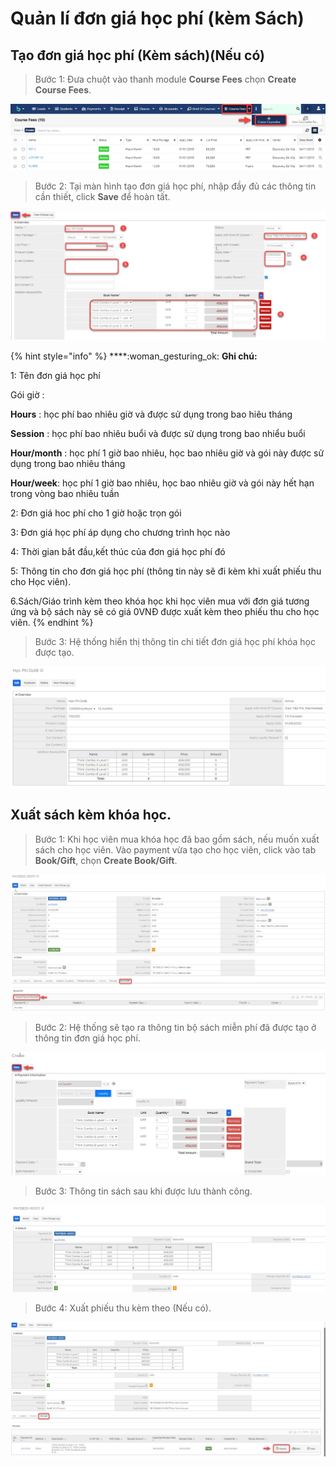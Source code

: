# Quản lí đơn giá học phí (kèm Sách)

## Tạo đơn giá học phí (Kèm sách)(Nếu có)

> Bước 1: Đưa chuột vào thanh module **Course Fees** chọn **Create Course Fees**.

![](../.gitbook/assets/dongia1.png)

> Bước 2: Tại màn hình tạo đơn giá học phí, nhập đầy đủ các thông tin cần thiết, click **Save** để hoàn tất.

![](../.gitbook/assets/dongia].jpg)

{% hint style="info" %}
****:woman\_gesturing\_ok: **Ghi chú:**

1: Tên đơn giá học phí

Gói giờ :&#x20;

**Hours** : học phí bao nhiêu giờ và được sử dụng trong bao hiêu tháng

**Session** : học phí bao nhiêu buổi và được sử dụng trong bao nhiểu buổi

**Hour/month** : học phí 1 giờ bao nhiêu, học bao nhiêu giờ và gói này được sử dụng trong bao nhiêu tháng

**Hour/week**: học phí 1 giờ bao nhiêu, học bao nhiêu giờ và gói này hết hạn trong vòng bao nhiêu tuần

2: Đơn giá hoc phí cho 1 giờ hoặc trọn gói

3: Đơn giá học phí áp dụng cho chương trình học nào

4: Thời gian bắt đầu,kết thúc của đơn giá học phí đó

5: Thông tin cho đơn giá học phí (thông tin này sẽ đi kèm khi xuất phiếu thu cho Học viên).

6.Sách/Giáo trình kèm theo khóa học khi học viên mua với đơn giá tương ứng và bộ sách này sẽ có giá 0VNĐ được xuất kèm theo phiếu thu cho học viên.
{% endhint %}

> Bước 3: Hệ thống hiển thị thông tin chi tiết đơn giá học phí khóa học được tạo.

![](../.gitbook/assets/hocphi1.jpg)

## Xuất sách kèm khóa học.

> Bước 1: Khi học viên mua khóa học đã bao gồm sách, nếu muốn xuất sách cho học viên. Vào payment vừa tạo cho học viên, click vào tab **Book/Gift**, chọn **Create Book/Gift**.

![](../.gitbook/assets/sach1.jpg)

> Bước 2: Hệ thống sẽ tạo ra thông tin bộ sách miễn phí đã được tạo ở thông tin đơn giá học phí.

![](../.gitbook/assets/sach2.jpg)

> Bước 3: Thông tin sách sau khi được lưu thành công.

![](../.gitbook/assets/sach3.jpg)

> Bước 4: Xuất phiếu thu kèm theo (Nếu có).

![](../.gitbook/assets/sach4.jpg)
